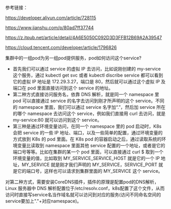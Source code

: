 参考链接：

https://developer.aliyun.com/article/728115

https://www.jianshu.com/p/80ad7ff37744

https://z.itpub.net/article/detail/4A6E5050C092D3D3FFB12B69A2A39547

https://cloud.tencent.com/developer/article/1796826

集群中的一组pod为另一组pod提供服务，pod如何访问这个service?

- 首先我们可以通过 service 的虚拟 IP 去访问，比如说刚创建的 my-service 这个服务，通过 kubectl get svc 或者 kubectl discribe service 都可以看到它的虚拟 IP 地址是 172.29.3.27，端口是 80，然后就可以通过这个虚拟 IP 及端口在 pod 里面直接访问到这个 service 的地址。
- 第二种方式直接访问服务名，依靠 DNS 解析，就是同一个 namespace 里 pod 可以直接通过 service 的名字去访问到刚才所声明的这个 service。不同的 namespace 里面，我们可以通过 service 名字加“.”，然后加 service 所在的哪个 namespace 去访问这个 service，例如我们直接用 curl 去访问，就是 my-service:80 就可以访问到这个 service。
- 第三种是通过环境变量访问，在同一个 namespace 里的 pod 启动时，K8s 会把 service 的一些 IP 地址、端口，以及一些简单的配置，通过环境变量的方式放到 K8s 的 pod 里面。在 K8s pod 的容器启动之后，通过读取系统的环境变量比读取到 namespace 里面其他 service 配置的一个地址，或者是它的端口号等等。比如在集群的某一个 pod 里面，可以直接通过 curl $ 取到一个环境变量的值，比如取到 MY_SERVICE_SERVICE_HOST 就是它的一个 IP 地址，MY_SERVICE 就是刚才我们声明的 MY_SERVICE，SERVICE_PORT 就是它的端口号，这样也可以请求到集群里面的 MY_SERVICE 这个 service。

对第二种方式，需要安装CoreDNS插件，插件的原理是配置pod的DNS解析，Linux 服务器中 DNS 解析配置位于/etc/resolv.conf，k8s配置了这个文件，从而访问时直接写service名当作域名就可以访问到对应的服务(访问不同命名空间的service要加上"."+对应namespace)。